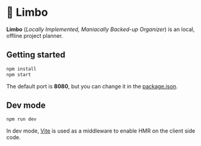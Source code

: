 # 🔮 Limbo

**Limbo** (*Locally Implemented, Maniacally Backed-up Organizer*) is an local, offline project planner.

## Getting started

```bash
npm install
npm start
```

The default port is **8080**, but you can change it in the [package.json](./package.json?plain=1#L6).


## Dev mode

```bash
npm run dev
```

In dev mode, [Vite](https://vite.dev/) is used as a middleware to enable HMR on the client side code.
